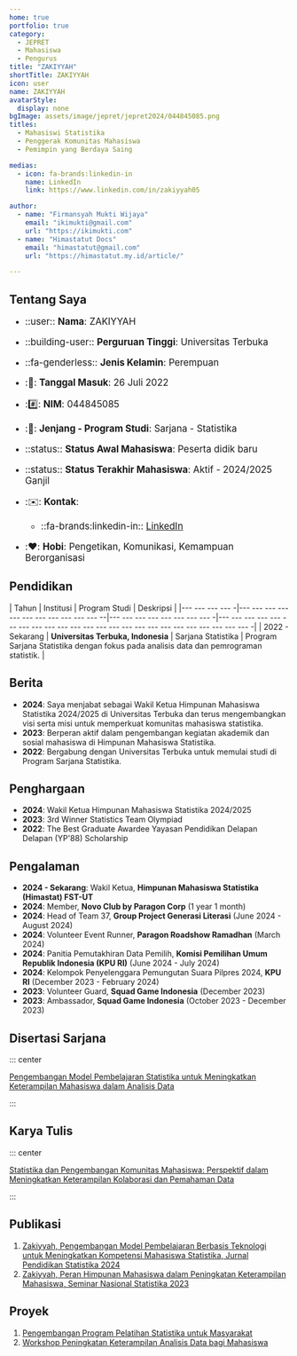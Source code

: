 ```yaml
--- 
home: true
portfolio: true
category:
  - JEPRET
  - Mahasiswa
  - Pengurus
title: "ZAKIYYAH"
shortTitle: ZAKIYYAH
icon: user
name: ZAKIYYAH
avatarStyle:
  display: none
bgImage: assets/image/jepret/jepret2024/044845085.png
titles:
  - Mahasiswi Statistika
  - Penggerak Komunitas Mahasiswa
  - Pemimpin yang Berdaya Saing

medias:
  - icon: fa-brands:linkedin-in
    name: LinkedIn
    link: https://www.linkedin.com/in/zakiyyah05

author:
  - name: "Firmansyah Mukti Wijaya"
    email: "ikimukti@gmail.com"
    url: "https://ikimukti.com"
  - name: "Himastatut Docs"
    email: "himastatut@gmail.com"
    url: "https://himastatut.my.id/article/"

--- 
```


## Tentang Saya

<div style="font-size: 1.2em">

- ::user:: **Nama**: ZAKIYYAH

- ::building-user:: **Perguruan Tinggi**: Universitas Terbuka

- ::fa-genderless:: **Jenis Kelamin**: Perempuan

- ::calendar:: **Tanggal Masuk**: 26 Juli 2022

- ::hash:: **NIM**: 044845085

- ::book:: **Jenjang - Program Studi**: Sarjana - Statistika

- ::status:: **Status Awal Mahasiswa**: Peserta didik baru

- ::status:: **Status Terakhir Mahasiswa**: Aktif - 2024/2025 Ganjil

- ::envelope:: **Kontak**:

  - ::fa-brands:linkedin-in:: [LinkedIn](https://www.linkedin.com/in/zakiyyah05)

- ::heart:: **Hobi**: Pengetikan, Komunikasi, Kemampuan Berorganisasi

</div>

## Pendidikan

| Tahun       | Institusi                        | Program Studi           | Deskripsi                                                               |
|--- --- --- --- -|--- --- --- --- --- --- --- --- --- --- --- --|--- --- --- --- --- --- --- --- -|--- --- --- --- --- --- --- --- --- --- --- --- --- --- --- --- --- --- --- --- --- --- --- --- -|
| 2022 - Sekarang | **Universitas Terbuka, Indonesia** | Sarjana Statistika       | Program Sarjana Statistika dengan fokus pada analisis data dan pemrograman statistik. |

## Berita

- **2024**: Saya menjabat sebagai Wakil Ketua Himpunan Mahasiswa Statistika 2024/2025 di Universitas Terbuka dan terus mengembangkan visi serta misi untuk memperkuat komunitas mahasiswa statistika.
- **2023**: Berperan aktif dalam pengembangan kegiatan akademik dan sosial mahasiswa di Himpunan Mahasiswa Statistika.
- **2022**: Bergabung dengan Universitas Terbuka untuk memulai studi di Program Sarjana Statistika.

## Penghargaan

- **2024**: Wakil Ketua Himpunan Mahasiswa Statistika 2024/2025
- **2023**: 3rd Winner Statistics Team Olympiad
- **2022**: The Best Graduate Awardee Yayasan Pendidikan Delapan Delapan (YP'88) Scholarship

## Pengalaman

- **2024 - Sekarang**: Wakil Ketua, **Himpunan Mahasiswa Statistika (Himastat) FST-UT**
- **2024**: Member, **Novo Club by Paragon Corp** (1 year 1 month)
- **2024**: Head of Team 37, **Group Project Generasi Literasi** (June 2024 - August 2024)
- **2024**: Volunteer Event Runner, **Paragon Roadshow Ramadhan** (March 2024)
- **2024**: Panitia Pemutakhiran Data Pemilih, **Komisi Pemilihan Umum Republik Indonesia (KPU RI)** (June 2024 - July 2024)
- **2024**: Kelompok Penyelenggara Pemungutan Suara Pilpres 2024, **KPU RI** (December 2023 - February 2024)
- **2023**: Volunteer Guard, **Squad Game Indonesia** (December 2023)
- **2023**: Ambassador, **Squad Game Indonesia** (October 2023 - December 2023)

## Disertasi Sarjana

::: center

[Pengembangan Model Pembelajaran Statistika untuk Meningkatkan Keterampilan Mahasiswa dalam Analisis Data](MHS044845085.md)

:::

## Karya Tulis

::: center

[Statistika dan Pengembangan Komunitas Mahasiswa: Perspektif dalam Meningkatkan Keterampilan Kolaborasi dan Pemahaman Data](MHS044845085.md)

:::

## Publikasi

1. [Zakiyyah, Pengembangan Model Pembelajaran Berbasis Teknologi untuk Meningkatkan Kompetensi Mahasiswa Statistika, Jurnal Pendidikan Statistika 2024](https://jurnalpendidikanstatistika.example.com)
2. [Zakiyyah, Peran Himpunan Mahasiswa dalam Peningkatan Keterampilan Mahasiswa, Seminar Nasional Statistika 2023](https://seminarnasionalstatistika.example.com)

## Proyek

1. [Pengembangan Program Pelatihan Statistika untuk Masyarakat](https://programpelatihanstatistika.example.com)
2. [Workshop Peningkatan Keterampilan Analisis Data bagi Mahasiswa](https://workshoppengembangan.example.com)
